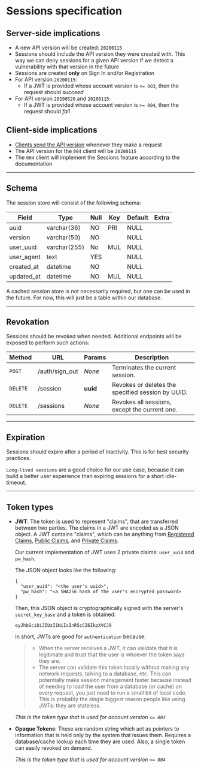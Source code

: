 # Sessions specification

## Server-side implications

- A new API version will be created: `20200115`
- Sessions should include the API version they were created with. This way we can deny sessions for a given API version if we detect a vulnerability with that version in the future
- Sessions are created **only** on Sign In and/or Registration
- For API version `20200115`:
  - If a JWT is provided whose account version is `<= 003`, then the request should *succeed*
- For API version `20190520` and `20200115`:
  - If a JWT is provided whose account version is `>= 004`, then the request should *fail*

## Client-side implications

- [Clients send the API version](https://github.com/standardnotes/snjs/blob/64e4e65c7660b9758e7b59547223cd4deb808c56/lib/services/api/api_service.js#L14) whenever they make a request
- The API version for the `004` client will be `20200115`
- The `004` client will implement the Sessions feature according to the documentation

---

## Schema

The session store will consist of the following schema:

| Field      | Type         | Null | Key | Default | Extra |
|------------|--------------|------|-----|---------|-------|
| uuid       | varchar(36)  | NO   | PRI | NULL    |       |
| version    | varchar(50)  | NO   |     | NULL    |       |
| user_uuid  | varchar(255) | No   | MUL | NULL    |       |
| user_agent | text         | YES  |     | NULL    |       |
| created_at | datetime     | NO   |     | NULL    |       |
| updated_at | datetime     | NO   | MUL | NULL    |       |

A cached session store is not necessarily required, but one can be used in the future. For now, this will just be a table within our database.

---
## Revokation

Sessions should be revoked when needed. Additional endpoints will be exposed to perform such actions:

| Method    | URL            | Params       | Description                                       |
|--------   |----------------|--------------|---------------------------------------------------|
|`POST`     | /auth/sign_out | *None*       | Terminates the current session.                   |
|`DELETE`   | /session       | **uuid**     | Revokes or deletes the specified session by UUID. |
|`DELETE`   | /sessions      | *None*       | Revokes all sessions, except the current one.     |

---

## Expiration

Sessions should expire after a period of inactivity. This is for best security practices.

`Long-lived sessions` are a good choice for our use case, because it can build a better user experience than expiring sessions for a short idle-timeout.

---

## Token types

- **JWT**: The token is used to represent "claims", that are transferred between two parties. The claims in a JWT are encoded as a JSON object.
  A JWT contains "claims", which can be anything from [Registered Claims](https://tools.ietf.org/html/rfc7519#section-4.1), [Public Claims](https://tools.ietf.org/html/rfc7519#section-4.2), and [Private Claims](https://tools.ietf.org/html/rfc7519#section-4.3).

  Our current implementation of JWT uses 2 private claims: `user_uuid` and `pw_hash`.

  The JSON object looks like the following:

  ```
  {
    "user_uuid": "<the user's uuid>",
    "pw_hash": "<a SHA256 hash of the user's encrypted password>
  }
  ```

  Then, this JSON object is cryptographically signed with the server's `secret_key_base` and a token is obtained:

  `eyJhbGciOiJIUzI1NiIsInR5cCI6IkpXVCJ9`

  In short, JWTs are good for `authentication` because:

  > - When the server receives a JWT, it can validate that it is legitimate and trust that the user is whoever the token says they are.
  > - The server can validate this token locally without making any network requests, talking to a database, etc. This can potentially make session management faster because instead of needing to load the user from a database (or cache) on every request, you just need to run a small bit of local code. This is probably the single biggest reason people like using JWTs: they are stateless.

  *This is the token type that is used for account version `<= 003`*

- **Opaque Tokens**: These are random string which act as pointers to information that is held only by the system that issues them. Requires a database/cache lookup each time they are used. Also, a single token can easily revoked on demand.

  *This is the token type that is used for account version `>= 004`*